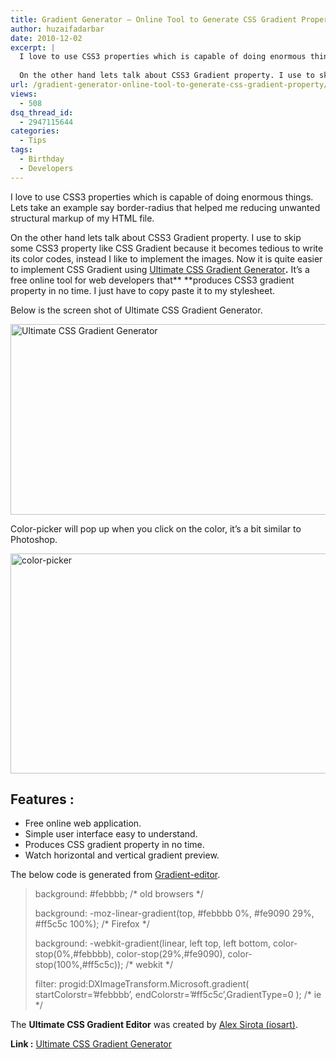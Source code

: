 ```yaml
---
title: Gradient Generator – Online Tool to Generate CSS Gradient Property
author: huzaifadarbar
date: 2010-12-02
excerpt: |
  I love to use CSS3 properties which is capable of doing enormous things. Lets take an example say border-radius that helped me reducing unwanted structural markup of my HTML file.
  
  On the other hand lets talk about CSS3 Gradient property. I use to skip some CSS3 property like CSS Gradient because it becomes tedious to write its color codes
url: /gradient-generator-online-tool-to-generate-css-gradient-property/
views:
  - 508
dsq_thread_id:
  - 2947115644
categories:
  - Tips
tags:
  - Birthday
  - Developers
---
```

I love to use CSS3 properties which is capable of doing enormous things. Lets take an example say border-radius that helped me reducing unwanted structural markup of my HTML file.

On the other hand lets talk about CSS3 Gradient property. I use to skip some CSS3 property like CSS Gradient because it becomes tedious to write its color codes, instead I like to implement the images. Now it is quite easier to implement CSS Gradient using <a href="http://www.colorzilla.com/gradient-editor/" onclick="_gaq.push(['_trackEvent', 'outbound-article', 'http://www.colorzilla.com/gradient-editor/', 'Ultimate CSS Gradient Generator']);" >Ultimate CSS Gradient Generator</a>**.** It’s a free online tool for web developers that** **produces CSS3 gradient property in no time. I just have to copy paste it to my stylesheet.

Below is the screen shot of Ultimate CSS Gradient Generator.

<a href="http://www.colorzilla.com/gradient-editor/" onclick="_gaq.push(['_trackEvent', 'outbound-article', 'http://www.colorzilla.com/gradient-editor/', '']);" ><img style="background-image: none; padding-left: 0px; padding-right: 0px; display: inline; padding-top: 0px; border: 0pt none;" title="Ultimate CSS Gradient Generator" src="http://cdn.devilsworkshop.org/files/2010/11/SNAGHTML6a09d1.png" border="0" alt="Ultimate CSS Gradient Generator" width="590" height="305" /></a>

Color-picker will pop up when you click on the color, it&#8217;s a bit similar to Photoshop.

<a href="http://www.colorzilla.com/gradient-editor/" onclick="_gaq.push(['_trackEvent', 'outbound-article', 'http://www.colorzilla.com/gradient-editor/', '']);" ><img style="background-image: none; padding-left: 0px; padding-right: 0px; display: inline; padding-top: 0px; border: 0pt none;" title="color-picker" src="http://cdn.devilsworkshop.org/files/2010/11/image37.png" border="0" alt="color-picker" width="590" height="352" /></a>

## Features :

  * Free online web application.
  * Simple user interface easy to understand.
  * Produces CSS gradient property in no time.
  * Watch horizontal and vertical gradient preview.

The below code is generated from <a href="http://colorzilla.com/gradient-editor/" onclick="_gaq.push(['_trackEvent', 'outbound-article', 'http://colorzilla.com/gradient-editor/', 'Gradient-editor']);" >Gradient-editor</a>.

> background: #febbbb; /\* old browsers \*/
> 
> background: -moz-linear-gradient(top, #febbbb 0%, #fe9090 29%, #ff5c5c 100%); /\* Firefox \*/
> 
> background: -webkit-gradient(linear, left top, left bottom, color-stop(0%,#febbbb), color-stop(29%,#fe9090), color-stop(100%,#ff5c5c)); /\* webkit \*/
> 
> filter: progid:DXImageTransform.Microsoft.gradient( startColorstr=&#8217;#febbbb&#8217;, endColorstr=&#8217;#ff5c5c&#8217;,GradientType=0 ); /\* ie \*/

The **Ultimate CSS Gradient Editor** was created by <a href="http://www.iosart.com/" onclick="_gaq.push(['_trackEvent', 'outbound-article', 'http://www.iosart.com/', 'Alex Sirota (iosart)']);" >Alex Sirota (iosart)</a>.

**Link :** <a href="http://www.colorzilla.com/gradient-editor/" onclick="_gaq.push(['_trackEvent', 'outbound-article', 'http://www.colorzilla.com/gradient-editor/', 'Ultimate CSS Gradient Generator']);" >Ultimate CSS Gradient Generator</a>
